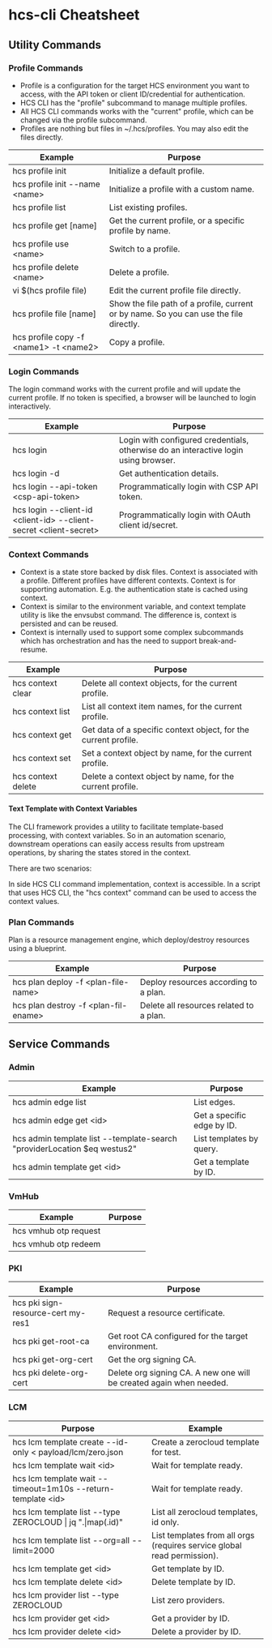 # hcs-cli Cheatsheet

## Utility Commands

### Profile Commands
* Profile is a configuration for the target HCS environment you want to access, with the API token or client ID/credential for authentication.
* HCS CLI has the "profile" subcommand to manage multiple profiles.
* All HCS CLI commands works with the "current" profile, which can be changed via the profile subcommand.
* Profiles are nothing but files in ~/.hcs/profiles. You may also edit the files directly.

| Example                                | Purpose                                |
|----------------------------------------|----------------------------------------|
| hcs profile init	                     | Initialize a default profile. |
| hcs profile init --name \<name\>       | Initialize a profile with a custom name. | 
| hcs profile list	                     | List existing profiles. |
| hcs profile get \[name\]	             | Get the current profile, or a specific profile by name. |
| hcs profile use \<name\>	             | Switch to a profile. |
| hcs profile delete \<name\>            | Delete a profile. |
| vi $(hcs profile file)                 | Edit the current profile file directly. |
| hcs profile file \[name\]              | Show the file path of a profile, current or by name. So you can use the file directly. |
| hcs profile copy -f \<name1\> -t \<name2\> | Copy a profile. |

### Login Commands

The login command works with the current profile and will update the current profile. If no token is specified, a browser will be launched to login interactively.

| Example                                | Purpose                                |
|----------------------------------------|----------------------------------------|
| hcs login                              | Login with configured credentials, otherwise do an interactive login using browser. |
| hcs login -d                         | Get authentication details. |
| hcs login --api-token \<csp-api-token\> | Programmatically login with CSP API token. |
| hcs login --client-id \<client-id\> --client-secret \<client-secret\> | Programmatically login with OAuth client id/secret. |


### Context Commands
* Context is a state store backed by disk files. Context is associated with a profile. Different profiles have different contexts. Context is for supporting automation. E.g. the authentication state is cached using context.
* Context is similar to the environment variable, and context template utility is like the envsubst command. The difference is, context is persisted and can be reused.
* Context is internally used to support some complex subcommands which has orchestration and has the need to support break-and-resume.

| Example                                | Purpose                                |
|----------------------------------------|----------------------------------------|
| hcs context clear                      | Delete all context objects, for the current profile.
| hcs context list                       | List all context item names, for the current profile. |
| hcs context get                        | Get data of a specific context object, for the current profile. |
| hcs context set                        | Set a context object by name, for the current profile. |
| hcs context delete                     | Delete a context object by name, for the current profile. |

#### Text Template with Context Variables

The CLI framework provides a utility to facilitate template-based processing, with context variables. So in an automation scenario, downstream operations can easily access results from upstream operations, by sharing the states stored in the context.

There are two scenarios:

In side HCS CLI command implementation, context is accessible.
In a script that uses HCS CLI, the "hcs context" command can be used to access the context values.

### Plan Commands

Plan is a resource management engine, which deploy/destroy resources using a blueprint.

| Example                                | Purpose                                |
|----------------------------------------|----------------------------------------|
| hcs plan deploy -f \<plan-file-name\>  | Deploy resources according to a plan. |
| hcs plan destroy -f \<plan-fil-ename\> | Delete all resources related to a plan. |


## Service Commands

### Admin
| Example                                | Purpose                                |
|----------------------------------------|----------------------------------------|
| hcs admin edge list                    | List edges. |
| hcs admin edge get \<id\>              | Get a specific edge by ID. |
| hcs admin template list --template-search "providerLocation $eq westus2" | List templates by query. | 
| hcs admin template get \<id\>          | Get a template by ID. |

### VmHub
| Example                                | Purpose                                |
|----------------------------------------|----------------------------------------|
| hcs vmhub otp request                  |                                        |
| hcs vmhub otp redeem                   |                                        |


### PKI
| Example                                | Purpose                                |
|----------------------------------------|----------------------------------------|
| hcs pki sign-resource-cert my-res1     | Request a resource certificate. |
| hcs pki get-root-ca                    | Get root CA configured for the target environment. |
| hcs pki get-org-cert                   | Get the org signing CA. |
| hcs pki delete-org-cert                | Delete org signing CA. A new one will be created again when needed. |
### LCM

| Purpose                                                    | Example                                |
|------------------------------------------------------------|----------------------------------------|
| hcs lcm template create --id-only < payload/lcm/zero.json            | Create a zerocloud template for test. |
| hcs lcm template wait \<id\>                  | Wait for template ready. |
| hcs lcm template wait --timeout=1m10s --return-template \<id\>  | Wait for template ready. |
| hcs lcm template list --type ZEROCLOUD \| jq ".\|map(.id)" | List all zerocloud templates, id only. |
| hcs lcm template list --org=all --limit=2000  | List templates from all orgs (requires service global read permission). |
| hcs lcm template get \<id\>                   | Get template by ID. |
| hcs lcm template delete \<id\>                | Delete template by ID. |
| hcs lcm provider list --type ZEROCLOUD                     | List zero providers. |
| hcs lcm provider get \<id\>                   | Get a provider by ID. |
| hcs lcm provider delete \<id\>                | Delete a provider by ID. |
